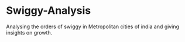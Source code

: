 # Swiggy-Analysis
Analysing the orders of swiggy in Metropolitan cities of india and giving insights on growth. 
